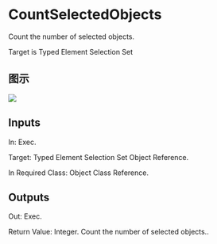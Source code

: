 # CountSelectedObjects

Count the number of selected objects.

Target is Typed Element Selection Set

## 图示

![]($-20221218-21165035.png)

## Inputs

In: Exec.

Target: Typed Element Selection Set Object Reference.

In Required Class: Object Class Reference.  

## Outputs

Out: Exec.

Return Value: Integer. Count the number of selected objects..

